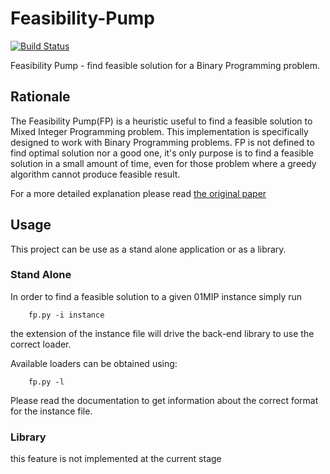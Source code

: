 # Feasibility-Pump 

[![Build Status](https://travis-ci.com/FilippoRanza/Feasibility-Pump.svg?branch=master)](https://travis-ci.com/FilippoRanza/Feasibility-Pump)

Feasibility Pump - find feasible solution for a Binary Programming
problem. 

## Rationale

The Feasibility Pump(FP) is a heuristic useful to find a feasible solution 
to Mixed Integer Programming problem. This implementation is specifically designed to work with Binary Programming problems. FP is not defined to 
find optimal solution nor a good one, it's only purpose is to find
a  feasible solution in a small amount of time, even for those problem 
where a greedy algorithm cannot produce feasible result.  

For a more detailed explanation please read [the original paper](http://www.dei.unipd.it/~fisch/papers/feasibility_pump.pdf)

## Usage
This project can be use as a stand alone application or
as a library.

### Stand Alone
In order to find a feasible solution to a given 01MIP instance 
simply run
```
    fp.py -i instance
```

the extension of the instance file will drive the back-end library to 
use the correct loader. 

Available loaders can be obtained using:
```
    fp.py -l
```

Please read the documentation to get information about the correct
format for the instance file.

### Library
this feature is not implemented at the current stage
